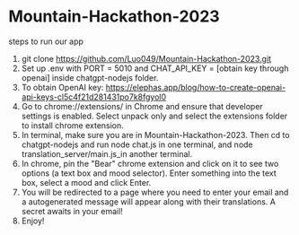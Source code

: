 # Mountain-Hackathon-2023
steps to run our app
1. git clone https://github.com/Luo049/Mountain-Hackathon-2023.git
2. Set up .env with PORT = 5010 and CHAT_API_KEY = [obtain key through openai] inside chatgpt-nodejs folder.
3. To obtain OpenAI key: https://elephas.app/blog/how-to-create-openai-api-keys-cl5c4f21d281431po7k8fgyol0
4. Go to chrome://extensions/ in Chrome and ensure that developer settings is enabled. Select unpack only and select the extensions folder to install chrome
extension.
4. In terminal, make sure you are in Mountain-Hackathon-2023. Then cd to chatgpt-nodejs and run node chat.js in one terminal, and node translation_server/main.js_in another terminal.
5. In chrome, pin the "Bear" chrome extension and click on it to see two options (a text box and mood selector). Enter something into the text box, select a mood and click Enter.
6. You will be redirected to a page where you need to enter your email and a autogenerated message will appear along with their translations. A secret awaits in your email!
7. Enjoy!
